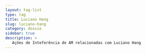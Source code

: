 ```yaml
---
layout: tag-list
type: tag
title: Luciano Hang
slug: luciano-hang
category: dossie
sidebar: true
description: >
   Ações de Inteferência de AM relacionadas com Luciano Hang
---
```

